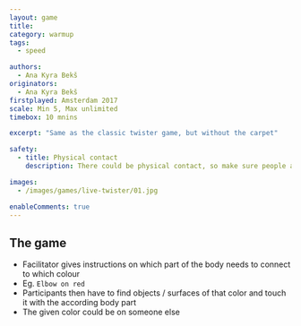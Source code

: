 ```yaml
---
layout: game
title: 
category: warmup
tags:
  - speed

authors: 
  - Ana Kyra Bekš
originators: 
  - Ana Kyra Bekš
firstplayed: Amsterdam 2017
scale: Min 5, Max unlimited
timebox: 10 mnins

excerpt: "Same as the classic twister game, but without the carpet"

safety:
  - title: Physical contact
    description: There could be physical contact, so make sure people are comfortable with that before hand.

images:
  - /images/games/live-twister/01.jpg

enableComments: true
---
```


## The game
- Facilitator gives instructions on which part of the body needs to connect to which colour
- Eg. `Elbow on red` 
- Participants then have to find objects / surfaces of that color and touch it with the according body part
- The given color could be on someone else
